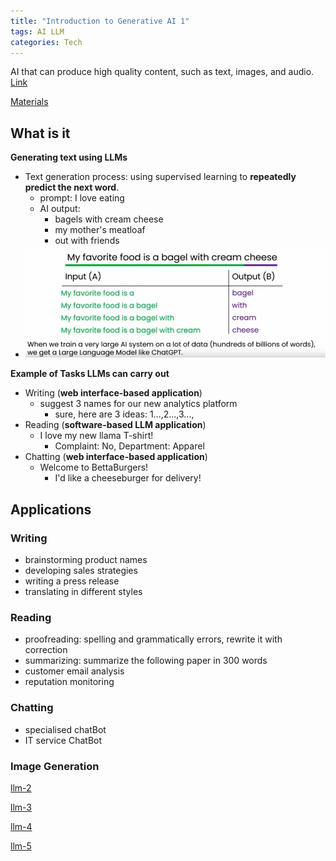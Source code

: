 ```yaml
---
title: "Introduction to Generative AI 1"
tags: AI LLM
categories: Tech
---
```


AI that can produce high quality content, such as text, images, and audio. [Link](https://www.coursera.org/learn/generative-ai-for-everyone/lecture/chD5R/welcome)

[Materials](/assets/materials/GenAI4E%20Slides/GenAI4E%20Week%201.pdf)

## What is it

**Generating text using LLMs** 
 - Text generation process: using supervised learning to **repeatedly predict the next word**.
   - prompt: I love eating
   - AI output: 
     - bagels with cream cheese
     - my mother's meatloaf
     - out with friends
 - ![llm-1](\assets\source\image\blog\llm-1.png)

**Example of Tasks LLMs can carry out**

 - Writing (**web interface-based application**)
   - suggest 3 names for our new analytics platform
     - sure, here are 3 ideas: 1...,2...,3...,
 - Reading (**software-based LLM application**)
   - I love my new llama T-shirt!
     - Complaint: No, Department: Apparel
 - Chatting (**web interface-based application**)
   - Welcome to BettaBurgers!
     - I'd like a cheeseburger for delivery!
 
## Applications

### Writing

 - brainstorming product names
 - developing sales strategies
 - writing a press release 
 - translating in different styles

### Reading

 - proofreading: spelling and grammatically errors, rewrite it with correction
 - summarizing: summarize the following paper in 300 words
 - customer email analysis
 - reputation monitoring

### Chatting

 - specialised chatBot
 - IT service ChatBot

### Image Generation

[llm-2](\assets\source\image\blog\llm-2.png)

[llm-3](\assets\source\image\blog\llm-3.png)

[llm-4](\assets\source\image\blog\llm-4.png)

[llm-5](\assets\source\image\blog\llm-5.png)